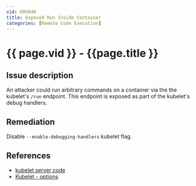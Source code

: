 ```yaml
---
vid: KHV040
title: Exposed Run Inside Container
categories: [Remote Code Execution]
---
```


# {{ page.vid }} - {{page.title }}

## Issue description

An attacker could run arbitrary commands on a container via the the kubelet's `/run` endpoint. This endpoint is exposed as part of the kubelet's debug handlers.

## Remediation

Disable `--enable-debugging-handlers` kubelet flag.

## References

- [kubelet server code](https://github.com/kubernetes/kubernetes/blob/4a6935b31fcc4d1498c977d90387e02b6b93288f/pkg/kubelet/server/server.go)
- [Kubelet - options](https://kubernetes.io/docs/reference/command-line-tools-reference/kubelet/#options)